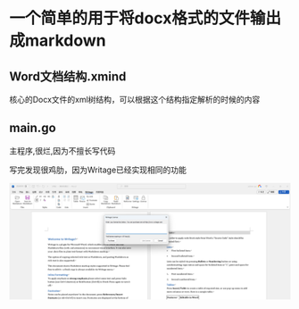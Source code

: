# 一个简单的用于将docx格式的文件输出成markdown

## Word文档结构.xmind

核心的Docx文件的xml树结构，可以根据这个结构指定解析的时候的内容

## main.go

主程序,很烂,因为不擅长写代码

写完发现很鸡肋，因为Writage已经实现相同的功能

![img.png](img.png)